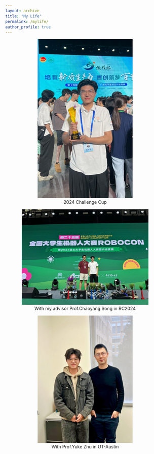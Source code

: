 ```yaml
---
layout: archive
title: "My Life"
permalink: /mylife/
author_profile: true
---
```


<p align="center">
  <img src="/images/life/ChallengeCup.png" alt="2024 Challenge Cup" width="300" height="500">
  <br>
  <!-- <em>2024 Challenge Cup</em> -->
  2024 Challenge Cup
</p>

<p align="center">
  <img src="/images/life/RC2024-CYSong.png" alt="RC2024" width="400" height="300">
  <br>
  With my advisor Prof.Chaoyang Song in RC2024
</p>

<p align="center">
  <img src="/images/life/UT-YukeZhu.png" alt="UT2025" width="300" height="400">
  <br>
  With Prof.Yuke Zhu in UT-Austin
</p>

